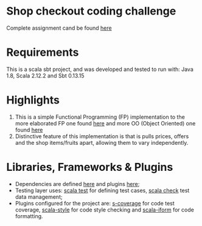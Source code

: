 # Shop checkout coding challenge
Complete assignment cand be found [here](https://github.com/OlegEfrem/shop-checkout-sfp/blob/master/Assignment.pdf)

# Requirements
This is a scala sbt project, and was developed and tested to run with: Java 1.8, Scala 2.12.2 and Sbt 0.13.15

# Highlights
1. This is a simple Functional Programming (FP) implementation to the more elaborated FP one found [here](https://github.com/OlegEfrem/shop-checkout) and more OO (Object Oriented) one found [here](https://github.com/OlegEfrem/shop-checkout-oop)
2. Distinctive feature of this implementation is that is pulls prices, offers and the shop items/fruits apart, allowing them to vary independently. 

# Libraries, Frameworks & Plugins
* Dependencies are defined [here](https://github.com/OlegEfrem/shop-checkout-sfp/blob/master/build.sbt) and 
plugins [here](https://github.com/OlegEfrem/shop-checkout-sfp/blob/master/project/plugins.sbt);
* Testing layer uses: [scala test](http://www.scalatest.org/) for defining test cases, [scala check](https://www.scalacheck.org/) test data management; 
* Plugins configured for the project are: [s-coverage](https://github.com/scoverage/sbt-scoverage) for code test coverage, [scala-style](http://www.scalastyle.org/) for code style checking and
[scala-iform](https://github.com/scala-ide/scalariform) for code formatting.